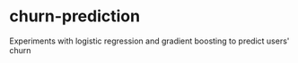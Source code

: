 # churn-prediction
Experiments with logistic regression and gradient boosting to predict users' churn
